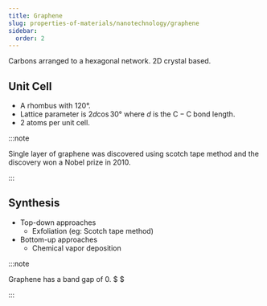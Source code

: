 ```yaml
---
title: Graphene
slug: properties-of-materials/nanotechnology/graphene
sidebar:
  order: 2
---
```


Carbons arranged to a hexagonal network. 2D crystal based.

## Unit Cell

- A rhombus with $120°$.
- Lattice parameter is $2d\cos{30}°$ where $d$ is the $\text{C}-\text{C}$ bond
  length.
- 2 atoms per unit cell.

:::note

Single layer of graphene was discovered using scotch tape method and the
discovery won a Nobel prize in 2010.

:::

## Synthesis

- Top-down approaches
  - Exfoliation (eg: Scotch tape method)
- Bottom-up approaches
  - Chemical vapor deposition

:::note

Graphene has a band gap of $0$. $ $

:::
